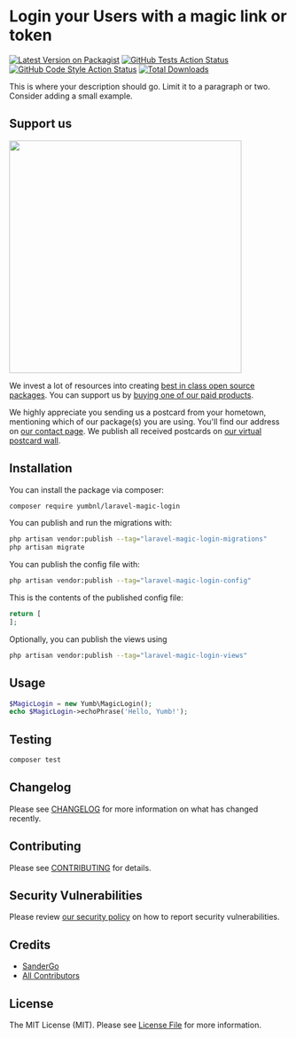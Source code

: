 # Login your Users with a magic link or token

[![Latest Version on Packagist](https://img.shields.io/packagist/v/yumbnl/laravel-magic-login.svg?style=flat-square)](https://packagist.org/packages/yumbnl/laravel-magic-login)
[![GitHub Tests Action Status](https://img.shields.io/github/actions/workflow/status/yumbnl/laravel-magic-login/run-tests.yml?branch=main&label=tests&style=flat-square)](https://github.com/yumbnl/laravel-magic-login/actions?query=workflow%3Arun-tests+branch%3Amain)
[![GitHub Code Style Action Status](https://img.shields.io/github/actions/workflow/status/yumbnl/laravel-magic-login/fix-php-code-style-issues.yml?branch=main&label=code%20style&style=flat-square)](https://github.com/yumbnl/laravel-magic-login/actions?query=workflow%3A"Fix+PHP+code+style+issues"+branch%3Amain)
[![Total Downloads](https://img.shields.io/packagist/dt/yumbnl/laravel-magic-login.svg?style=flat-square)](https://packagist.org/packages/yumbnl/laravel-magic-login)

This is where your description should go. Limit it to a paragraph or two. Consider adding a small example.

## Support us

[<img src="https://github-ads.s3.eu-central-1.amazonaws.com/laravel-magic-login.jpg?t=1" width="419px" />](https://spatie.be/github-ad-click/laravel-magic-login)

We invest a lot of resources into creating [best in class open source packages](https://spatie.be/open-source). You can support us by [buying one of our paid products](https://spatie.be/open-source/support-us).

We highly appreciate you sending us a postcard from your hometown, mentioning which of our package(s) you are using. You'll find our address on [our contact page](https://spatie.be/about-us). We publish all received postcards on [our virtual postcard wall](https://spatie.be/open-source/postcards).

## Installation

You can install the package via composer:

```bash
composer require yumbnl/laravel-magic-login
```

You can publish and run the migrations with:

```bash
php artisan vendor:publish --tag="laravel-magic-login-migrations"
php artisan migrate
```

You can publish the config file with:

```bash
php artisan vendor:publish --tag="laravel-magic-login-config"
```

This is the contents of the published config file:

```php
return [
];
```

Optionally, you can publish the views using

```bash
php artisan vendor:publish --tag="laravel-magic-login-views"
```

## Usage

```php
$MagicLogin = new Yumb\MagicLogin();
echo $MagicLogin->echoPhrase('Hello, Yumb!');
```

## Testing

```bash
composer test
```

## Changelog

Please see [CHANGELOG](CHANGELOG.md) for more information on what has changed recently.

## Contributing

Please see [CONTRIBUTING](CONTRIBUTING.md) for details.

## Security Vulnerabilities

Please review [our security policy](../../security/policy) on how to report security vulnerabilities.

## Credits

- [SanderGo](https://github.com/SanderGo)
- [All Contributors](../../contributors)

## License

The MIT License (MIT). Please see [License File](LICENSE.md) for more information.
